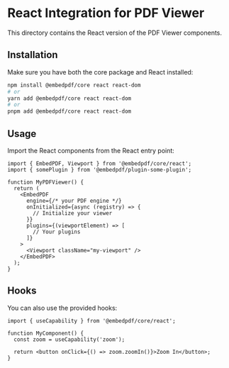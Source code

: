 # React Integration for PDF Viewer

This directory contains the React version of the PDF Viewer components.

## Installation

Make sure you have both the core package and React installed:

```bash
npm install @embedpdf/core react react-dom
# or
yarn add @embedpdf/core react react-dom
# or
pnpm add @embedpdf/core react react-dom
```

## Usage

Import the React components from the React entry point:

```tsx
import { EmbedPDF, Viewport } from '@embedpdf/core/react';
import { somePlugin } from '@embedpdf/plugin-some-plugin';

function MyPDFViewer() {
  return (
    <EmbedPDF
      engine={/* your PDF engine */}
      onInitialized={async (registry) => {
        // Initialize your viewer
      }}
      plugins={(viewportElement) => [
        // Your plugins
      ]}
    >
      <Viewport className="my-viewport" />
    </EmbedPDF>
  );
}
```

## Hooks

You can also use the provided hooks:

```tsx
import { useCapability } from '@embedpdf/core/react';

function MyComponent() {
  const zoom = useCapability('zoom');

  return <button onClick={() => zoom.zoomIn()}>Zoom In</button>;
}
```
